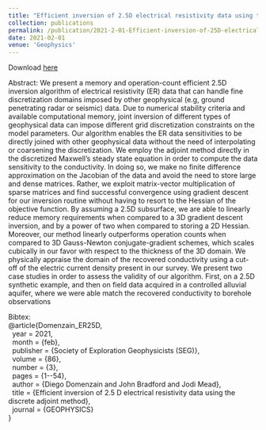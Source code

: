 ```yaml
---
title: "Efficient inversion of 2.5D electrical resistivity data using the discrete adjoint method"
collection: publications
permalink: /publication/2021-2-01-Efficient-inversion-of-25D-electrical-resistivity-data-using-the-discrete-adjoint-method
date: 2021-02-01
venue: 'Geophysics'
---
```


Download [here](https://jodimead.github.io/files/papers/ER-25DR.pdf)

Abstract: 
We present a memory and operation-count efficient 2.5D inversion algorithm of electrical
resistivity (ER) data that can handle fine discretization domains imposed by other geophysical (e.g, ground penetrating radar or seismic) data. Due to numerical stability criteria and
available computational memory, joint inversion of different types of geophysical data can
impose different grid discretization constraints on the model parameters. Our algorithm
enables the ER data sensitivities to be directly joined with other geophysical data without
the need of interpolating or coarsening the discretization. We employ the adjoint method
directly in the discretized Maxwell’s steady state equation in order to compute the data
sensitivity to the conductivity. In doing so, we make no finite difference approximation on
the Jacobian of the data and avoid the need to store large and dense matrices. Rather,
we exploit matrix-vector multiplication of sparse matrices and find successful convergence
using gradient descent for our inversion routine without having to resort to the Hessian
of the objective function. By assuming a 2.5D subsurface, we are able to linearly reduce
memory requirements when compared to a 3D gradient descent inversion, and by a power
of two when compared to storing a 2D Hessian. Moreover, our method linearly outperforms
operation counts when compared to 3D Gauss-Newton conjugate-gradient schemes, which 
scales cubically in our favor with respect to the thickness of the 3D domain. We physically
appraise the domain of the recovered conductivity using a cut-off of the electric current
density present in our survey. We present two case studies in order to assess the validity
of our algorithm. First, on a 2.5D synthetic example, and then on field data acquired in a
controlled alluvial aquifer, where we were able match the recovered conductivity to borehole
observations

Bibtex:<br>
@article{Domenzain_ER25D,<br>
&nbsp;  year = 2021,<br>
&nbsp;   month = {feb},<br>
&nbsp;  publisher = {Society of Exploration Geophysicists (SEG)},<br>
&nbsp;  volume = {86},<br>
&nbsp;  number = {3},<br>
&nbsp;  pages = {1--54},<br>
&nbsp; author = {Diego Domenzain and John Bradford and Jodi Mead},<br>
&nbsp; title = {Efficient inversion of 2.5 D electrical resistivity data using the discrete adjoint method},<br>
&nbsp;  journal = {GEOPHYSICS}<br>
}

